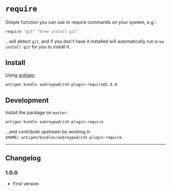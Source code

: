 # `require`

Simple function you can use to require commands on your system, e.g.:

```bash
require "git" "brew install git"
```

...will detect `git`, and if you don't have it installed will automatically run `brew install git` for you to install it.

## Install

Using [antigen](https://github.com/zsh-users/antigen):

```bash
antigen bundle aubreypwd/zsh-plugin-require@1.0.0
```

## Development

Install the package on `master`:

```bash
antigen bundle aubreypwd/zsh-plugin-require
```

...and contribute upstream by working in `$HOME/.antigen/bundles/aubreypwd/zsh-plugin-require`.

---

## Changelog

### 1.0.0

- First version
